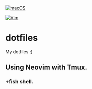 [![macOS](https://svgshare.com/i/ZjP.svg)](https://svgshare.com/i/ZjP.svg)

[![Vim](https://img.shields.io/badge/--019733?logo=vim)](https://www.vim.org/)

# dotfiles
My dotfiles :)

## Using Neovim with Tmux. 
### +fish shell.
